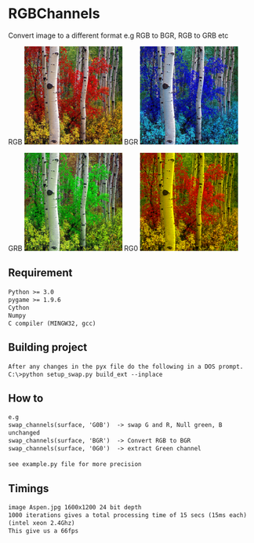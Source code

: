 # RGBChannels
Convert image to a different format e.g RGB to BGR, RGB to GRB etc 

RGB 
![alt text](https://github.com/yoyoberenguer/RGBChannels/blob/master/RGB.png)
BGR
![alt text](https://github.com/yoyoberenguer/RGBChannels/blob/master/BGR.png) 

GRB
![alt text](https://github.com/yoyoberenguer/RGBChannels/blob/master/GRB.png) 
RG0
![alt text](https://github.com/yoyoberenguer/RGBChannels/blob/master/RG0.png) 


## Requirement 
```
Python >= 3.0
pygame >= 1.9.6
Cython 
Numpy
C compiler (MINGW32, gcc)
```

## Building project
```
After any changes in the pyx file do the following in a DOS prompt.
C:\>python setup_swap.py build_ext --inplace
```

## How to
```
e.g 
swap_channels(surface, 'G0B')  -> swap G and R, Null green, B unchanged
swap_channels(surface, 'BGR')  -> Convert RGB to BGR
swap_channels(surface, '0G0')  -> extract Green channel

see example.py file for more precision
```

## Timings
```
image Aspen.jpg 1600x1200 24 bit depth
1000 iterations gives a total processing time of 15 secs (15ms each) (intel xeon 2.4Ghz)
This give us a 66fps 
```




